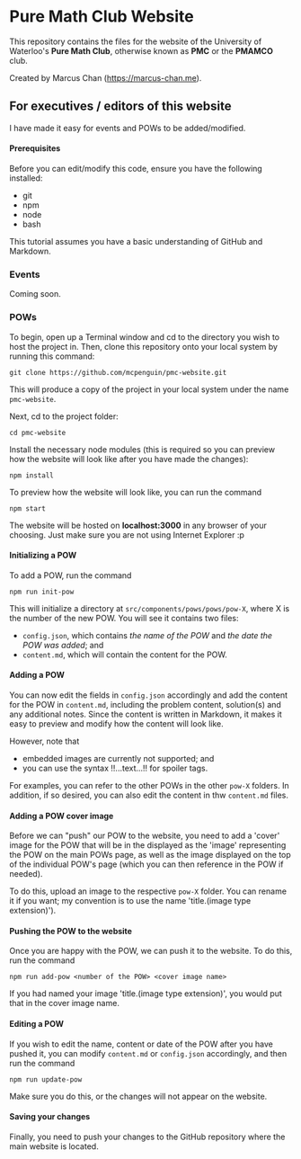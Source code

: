 # Pure Math Club Website

This repository contains the files for the website of the University of Waterloo's **Pure Math Club**, 
otherwise known as **PMC** or the **PMAMCO** club.

Created by Marcus Chan (https://marcus-chan.me).

## For executives / editors of this website

I have made it easy for events and POWs to be added/modified.

#### Prerequisites

Before you can edit/modify this code, ensure you have the following installed:
- git
- npm
- node
- bash

This tutorial assumes you have a basic understanding of GitHub and Markdown.

### Events

Coming soon.

### POWs

To begin, open up a Terminal window and cd to the directory you wish to
host the project in.
Then, clone this repository onto your local system by running this command:
```
git clone https://github.com/mcpenguin/pmc-website.git
```
This will produce a copy of the project in your local system under the name ```pmc-website```.

Next, cd to the project folder:
```
cd pmc-website
```
Install the necessary node modules (this is required so you can preview how the website
will look like after you have made the changes):
```
npm install
```

To preview how the website will look like, you can run the command
```
npm start
```
The website will be hosted on **localhost:3000** in any browser of your choosing. Just make sure you are
not using Internet Explorer :p

#### Initializing a POW

To add a POW, run the command
```
npm run init-pow
```
This will initialize a directory at ```src/components/pows/pows/pow-X```, where X is the number of the
new POW. You will see it contains two files:
- ```config.json```, which contains *the name of the POW* and *the date the POW was added*; and
- ```content.md```, which will contain the content for the POW.

#### Adding a POW
You can now edit the fields in ```config.json``` accordingly and add the content for the POW in ```content.md```,
including the problem content, solution(s) and any additional notes. Since the content is written in Markdown,
it makes it easy to preview and modify how the content will look like. 

However, note that
- embedded images are currently not supported; and
- you can use the syntax !!...text...!! for spoiler tags.

For examples, you can refer to the other POWs in the other ```pow-X``` folders.
In addition, if so desired, you can also edit the content in thw ```content.md``` files.

#### Adding a POW cover image
Before we can "push" our POW to the website, you need to add a 'cover' image for the POW that will be
in the displayed as the 'image' representing the POW on the main POWs page, as well as the image displayed
on the top of the individual POW's page (which you can then reference in the POW if needed).

To do this, upload an image to the respective ```pow-X``` folder. You can rename it if you want;
my convention is to use the name 'title.(image type extension)').

#### Pushing the POW to the website
Once you are happy with the POW, we can push it to the website. To do this, run the command
```
npm run add-pow <number of the POW> <cover image name>
```
If you had named your image 'title.(image type extension)', you would put that in the cover image name.

#### Editing a POW
If you wish to edit the name, content or date of the POW after you have pushed it, you can modify
```content.md``` or ```config.json``` accordingly, and then run the command
```
npm run update-pow
```
Make sure you do this, or the changes will not appear on the website.

#### Saving your changes
Finally, you need to push your changes to the GitHub repository where the main website is located.